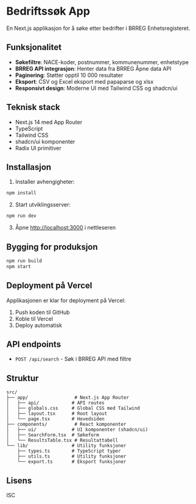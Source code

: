 # Bedriftssøk App

En Next.js applikasjon for å søke etter bedrifter i BRREG Enhetsregisteret.

## Funksjonalitet

- **Søkefiltre**: NACE-koder, postnummer, kommunenummer, enhetstype
- **BRREG API integrasjon**: Henter data fra BRREG Åpne data API
- **Paginering**: Støtter opptil 10 000 resultater
- **Eksport**: CSV og Excel eksport med papaparse og xlsx
- **Responsivt design**: Moderne UI med Tailwind CSS og shadcn/ui

## Teknisk stack

- Next.js 14 med App Router
- TypeScript
- Tailwind CSS
- shadcn/ui komponenter
- Radix UI primitiver

## Installasjon

1. Installer avhengigheter:
```bash
npm install
```

2. Start utviklingsserver:
```bash
npm run dev
```

3. Åpne [http://localhost:3000](http://localhost:3000) i nettleseren

## Bygging for produksjon

```bash
npm run build
npm start
```

## Deployment på Vercel

Applikasjonen er klar for deployment på Vercel:

1. Push koden til GitHub
2. Koble til Vercel
3. Deploy automatisk

## API endpoints

- `POST /api/search` - Søk i BRREG API med filtre

## Struktur

```
src/
├── app/                 # Next.js App Router
│   ├── api/            # API routes
│   ├── globals.css     # Global CSS med Tailwind
│   ├── layout.tsx      # Root layout
│   └── page.tsx        # Hovedsiden
├── components/          # React komponenter
│   ├── ui/             # UI komponenter (shadcn/ui)
│   ├── SearchForm.tsx  # Søkeform
│   └── ResultsTable.tsx # Resultattabell
└── lib/                # Utility funksjoner
    ├── types.ts        # TypeScript typer
    ├── utils.ts        # Utility funksjoner
    └── export.ts       # Eksport funksjoner
```

## Lisens

ISC
